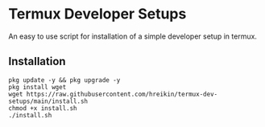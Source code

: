 # Termux Developer Setups
An easy to use script for installation of a simple developer setup in termux.

## Installation
```
pkg update -y && pkg upgrade -y
pkg install wget
wget https://raw.githubusercontent.com/hreikin/termux-dev-setups/main/install.sh
chmod +x install.sh
./install.sh
```